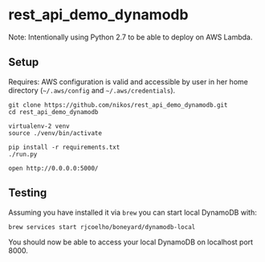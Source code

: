 # rest_api_demo_dynamodb

Note: Intentionally using Python 2.7 to be able to deploy on AWS Lambda.

## Setup

Requires: AWS configuration is valid and accessible by user in her home directory
(`~/.aws/config` and `~/.aws/credentials`).

    git clone https://github.com/nikos/rest_api_demo_dynamodb.git
    cd rest_api_demo_dynamodb

    virtualenv-2 venv
    source ./venv/bin/activate

    pip install -r requirements.txt
    ./run.py

    open http://0.0.0.0:5000/


## Testing

Assuming you have installed it via `brew` you can start local DynamoDB with:

    brew services start rjcoelho/boneyard/dynamodb-local

You should now be able to access your local DynamoDB on localhost port 8000.
